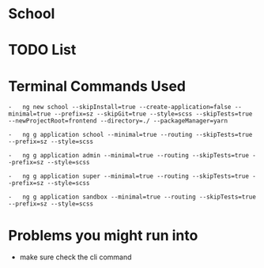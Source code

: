 # School

# TODO List


# Terminal Commands Used 
    -   ng new school --skipInstall=true --create-application=false --minimal=true --prefix=sz --skipGit=true --style=scss --skipTests=true --newProjectRoot=frontend --directory=./ --packageManager=yarn 

    -   ng g application school --minimal=true --routing --skipTests=true --prefix=sz --style=scss

    -   ng g application admin --minimal=true --routing --skipTests=true --prefix=sz --style=scss

    -   ng g application super --minimal=true --routing --skipTests=true --prefix=sz --style=scss

    -   ng g application sandbox --minimal=true --routing --skipTests=true --prefix=sz --style=scss



# Problems you might run into
 
 - make sure check the cli command

